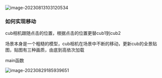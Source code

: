 ![image-20230813103120534](../../assests/image-20230813103120534.png)

### 如何实现移动

cub相机跟随点击的位置，根据点击的位置更替cub1到cub2

场景本身是一个粗糙的模型，cub相机在场景中不断的移动，更新cub的全景贴图，贴图有三种画质，由底到高依次加载

main函数

![image-20230829185939651](C:\Users\16665\AppData\Roaming\Typora\typora-user-images\image-20230829185939651.png)